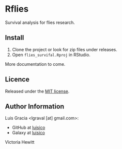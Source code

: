 Rflies
======
Survival analysis for flies research.

Install
-------
1. Clone the project or look for zip files under releases.
2. Open `flies_survifal.Rproj` in RStudio.

More documentation to come.

Licence
-------
Released under the [MIT license](https://opensource.org/licenses/MIT).

Author Information
------------------
Luis Gracia <lgraval [at] gmail.com>:
- GitHub at [luisico](https://github.com/luisico)
- Galaxy at [luisico](https://galaxy.ansible.com/luisico)

Victoria Hewitt
